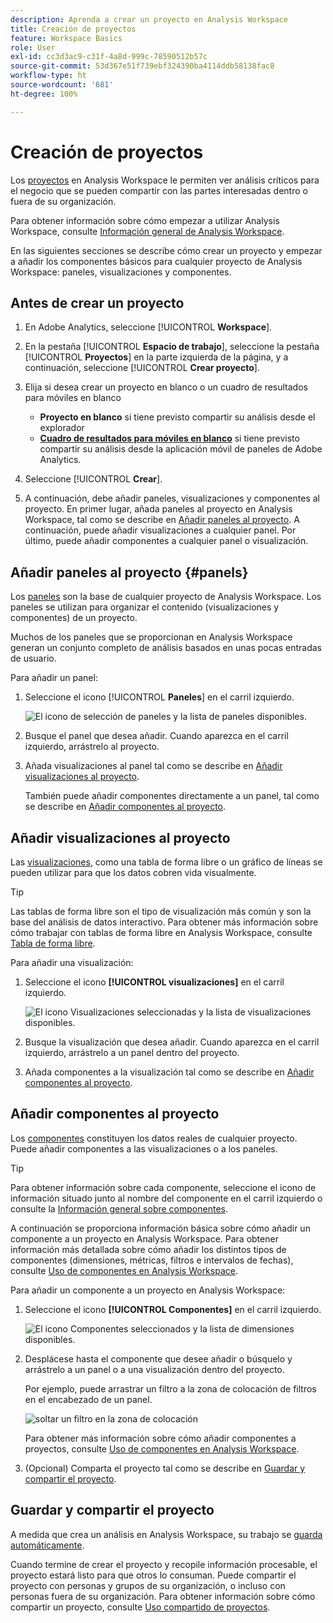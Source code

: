 ```yaml
---
description: Aprenda a crear un proyecto en Analysis Workspace
title: Creación de proyectos
feature: Workspace Basics
role: User
exl-id: cc3d3ac9-c31f-4a8d-999c-78590512b57c
source-git-commit: 53d367e51f739ebf324390ba4114ddb58138fac8
workflow-type: ht
source-wordcount: '681'
ht-degree: 100%

---
```


# Creación de proyectos

Los [proyectos](/help/analysis-workspace/build-workspace-project/freeform-overview.md) en Analysis Workspace le permiten ver análisis críticos para el negocio que se pueden compartir con las partes interesadas dentro o fuera de su organización.

Para obtener información sobre cómo empezar a utilizar Analysis Workspace, consulte [Información general de Analysis Workspace](/help/analysis-workspace/home.md).

En las siguientes secciones se describe cómo crear un proyecto y empezar a añadir los componentes básicos para cualquier proyecto de Analysis Workspace: paneles, visualizaciones y componentes.

## Antes de crear un proyecto

1. En Adobe Analytics, seleccione [!UICONTROL **Workspace**].

1. En la pestaña [!UICONTROL **Espacio de trabajo**], seleccione la pestaña [!UICONTROL **Proyectos**] en la parte izquierda de la página, y a continuación, seleccione [!UICONTROL **Crear proyecto**].

1. Elija si desea crear un proyecto en blanco o un cuadro de resultados para móviles en blanco

   * **Proyecto en blanco** si tiene previsto compartir su análisis desde el explorador
   * [**Cuadro de resultados para móviles en blanco**](/help/mobile-app/curator.md) si tiene previsto compartir su análisis desde la aplicación móvil de paneles de Adobe Analytics.

1. Seleccione [!UICONTROL **Crear**].

1. A continuación, debe añadir paneles, visualizaciones y componentes al proyecto. En primer lugar, añada paneles al proyecto en Analysis Workspace, tal como se describe en [Añadir paneles al proyecto](#add-panels-to-the-project). A continuación, puede añadir visualizaciones a cualquier panel. Por último, puede añadir componentes a cualquier panel o visualización.

## Añadir paneles al proyecto {#panels}

Los [paneles](/help/analysis-workspace/c-panels/panels.md) son la base de cualquier proyecto de Analysis Workspace. Los paneles se utilizan para organizar el contenido (visualizaciones y componentes) de un proyecto.

Muchos de los paneles que se proporcionan en Analysis Workspace generan un conjunto completo de análisis basados en unas pocas entradas de usuario. 

Para añadir un panel:

1. Seleccione el icono [!UICONTROL **Paneles**] en el carril izquierdo.

   ![El icono de selección de paneles y la lista de paneles disponibles.](assets/build-panels.png)

1. Busque el panel que desea añadir. Cuando aparezca en el carril izquierdo, arrástrelo al proyecto.

1. Añada visualizaciones al panel tal como se describe en [Añadir visualizaciones al proyecto](#add-visualizations-to-the-project).

   También puede añadir componentes directamente a un panel, tal como se describe en [Añadir componentes al proyecto](#add-components-to-the-project).

## Añadir visualizaciones al proyecto

Las [visualizaciones](/help/analysis-workspace/visualizations/freeform-analysis-visualizations.md), como una tabla de forma libre o un gráfico de líneas se pueden utilizar para que los datos cobren vida visualmente. 

>[!TIP]
>
>Las tablas de forma libre son el tipo de visualización más común y son la base del análisis de datos interactivo. Para obtener más información sobre cómo trabajar con tablas de forma libre en Analysis Workspace, consulte [Tabla de forma libre](/help/analysis-workspace/visualizations/freeform-table/freeform-table.md).

Para añadir una visualización:

1. Seleccione el icono **[!UICONTROL visualizaciones]** en el carril izquierdo.

   ![El icono Visualizaciones seleccionadas y la lista de visualizaciones disponibles.](assets/build-visualizations.png)

1. Busque la visualización que desea añadir. Cuando aparezca en el carril izquierdo, arrástrelo a un panel dentro del proyecto.

1. Añada componentes a la visualización tal como se describe en [Añadir componentes al proyecto](#add-components-to-the-project).

## Añadir componentes al proyecto

Los [componentes](/help/components/overview.md) constituyen los datos reales de cualquier proyecto. Puede añadir componentes a las visualizaciones o a los paneles.

>[!TIP]
>
>Para obtener información sobre cada componente, seleccione el icono de información situado junto al nombre del componente en el carril izquierdo o consulte la [ Información general sobre componentes](/help/components/overview.md).

A continuación se proporciona información básica sobre cómo añadir un componente a un proyecto en Analysis Workspace. Para obtener información más detallada sobre cómo añadir los distintos tipos de componentes (dimensiones, métricas, filtros e intervalos de fechas), consulte [Uso de componentes en Analysis Workspace](/help/components/use-components-in-workspace.md).

Para añadir un componente a un proyecto en Analysis Workspace:

1. Seleccione el icono **[!UICONTROL Componentes]** en el carril izquierdo.

   ![El icono Componentes seleccionados y la lista de dimensiones disponibles.](assets/build-components.png)

1. Desplácese hasta el componente que desee añadir o búsquelo y arrástrelo a un panel o a una visualización dentro del proyecto.

   Por ejemplo, puede arrastrar un filtro a la zona de colocación de filtros en el encabezado de un panel.

   ![soltar un filtro en la zona de colocación](assets/filter-dropzone.png)

   Para obtener más información sobre cómo añadir componentes a proyectos, consulte [Uso de componentes en Analysis Workspace](/help/components/use-components-in-workspace.md).

1. (Opcional) Comparta el proyecto tal como se describe en [Guardar y compartir el proyecto](#save-and-share-the-project).

## Guardar y compartir el proyecto

A medida que crea un análisis en Analysis Workspace, su trabajo se [guarda automáticamente](/help/analysis-workspace/build-workspace-project/save-projects.md).

Cuando termine de crear el proyecto y recopile información procesable, el proyecto estará listo para que otros lo consuman. Puede compartir el proyecto con personas y grupos de su organización, o incluso con personas fuera de su organización. Para obtener información sobre cómo compartir un proyecto, consulte [Uso compartido de proyectos](/help/analysis-workspace/curate-share/share-projects.md).

